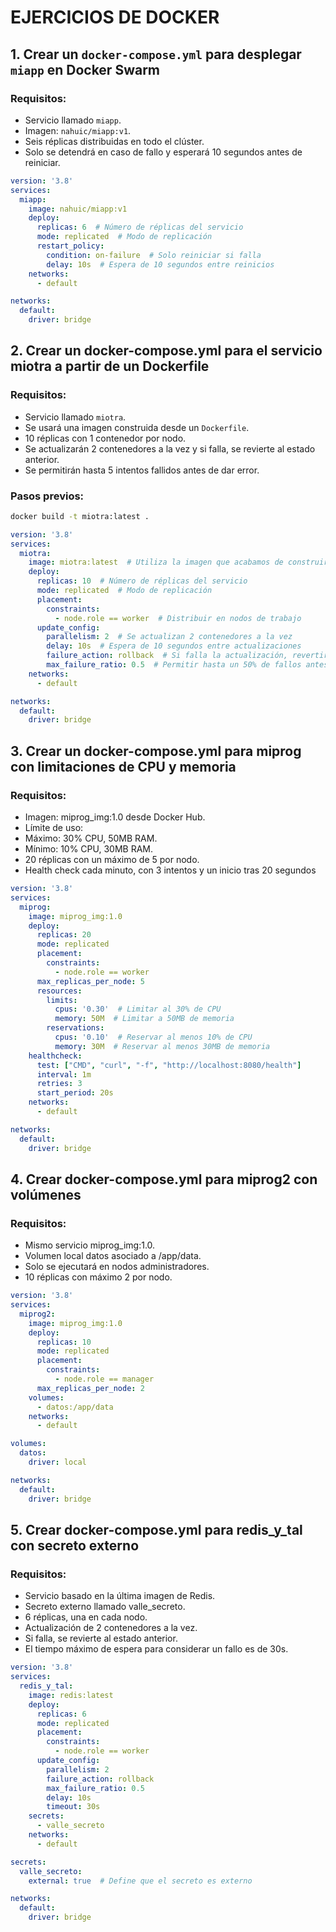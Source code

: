 
# EJERCICIOS DE DOCKER   

## 1. Crear un `docker-compose.yml` para desplegar `miapp` en Docker Swarm  

### Requisitos:  
- Servicio llamado `miapp`.  
- Imagen: `nahuic/miapp:v1`.  
- Seis réplicas distribuidas en todo el clúster.  
- Solo se detendrá en caso de fallo y esperará 10 segundos antes de reiniciar.  

 
```yaml
version: '3.8'
services:
  miapp:
    image: nahuic/miapp:v1
    deploy:
      replicas: 6  # Número de réplicas del servicio
      mode: replicated  # Modo de replicación
      restart_policy:
        condition: on-failure  # Solo reiniciar si falla
        delay: 10s  # Espera de 10 segundos entre reinicios
    networks:
      - default

networks:
  default:
    driver: bridge
```

## 2. Crear un docker-compose.yml para el servicio miotra a partir de un Dockerfile

### Requisitos:  
- Servicio llamado ``miotra``.
- Se usará una imagen construida desde un ``Dockerfile``.
- 10 réplicas con 1 contenedor por nodo.
- Se actualizarán 2 contenedores a la vez y si falla, se revierte al estado anterior.
- Se permitirán hasta 5 intentos fallidos antes de dar error.

### Pasos previos:
```bash
docker build -t miotra:latest .
```

 
```yaml
version: '3.8'
services:
  miotra:
    image: miotra:latest  # Utiliza la imagen que acabamos de construir
    deploy:
      replicas: 10  # Número de réplicas del servicio
      mode: replicated  # Modo de replicación
      placement:
        constraints:
          - node.role == worker  # Distribuir en nodos de trabajo
      update_config:
        parallelism: 2  # Se actualizan 2 contenedores a la vez
        delay: 10s  # Espera de 10 segundos entre actualizaciones
        failure_action: rollback  # Si falla la actualización, revertir al estado anterior
        max_failure_ratio: 0.5  # Permitir hasta un 50% de fallos antes de error
    networks:
      - default

networks:
  default:
    driver: bridge
```

## 3. Crear un docker-compose.yml para miprog con limitaciones de CPU y memoria

### Requisitos:  
- Imagen: miprog_img:1.0 desde Docker Hub.
- Límite de uso:
- Máximo: 30% CPU, 50MB RAM.
- Mínimo: 10% CPU, 30MB RAM.
- 20 réplicas con un máximo de 5 por nodo.
- Health check cada minuto, con 3 intentos y un inicio tras 20 segundos

 
```yaml
version: '3.8'
services:
  miprog:
    image: miprog_img:1.0
    deploy:
      replicas: 20
      mode: replicated
      placement:
        constraints:
          - node.role == worker
      max_replicas_per_node: 5
      resources:
        limits:
          cpus: '0.30'  # Limitar al 30% de CPU
          memory: 50M  # Limitar a 50MB de memoria
        reservations:
          cpus: '0.10'  # Reservar al menos 10% de CPU
          memory: 30M  # Reservar al menos 30MB de memoria
    healthcheck:
      test: ["CMD", "curl", "-f", "http://localhost:8080/health"]
      interval: 1m
      retries: 3
      start_period: 20s
    networks:
      - default

networks:
  default:
    driver: bridge
```


## 4. Crear docker-compose.yml para miprog2 con volúmenes

### Requisitos:  
- Mismo servicio miprog_img:1.0.
- Volumen local datos asociado a /app/data.
- Solo se ejecutará en nodos administradores.
- 10 réplicas con máximo 2 por nodo.


 
```yaml
version: '3.8'
services:
  miprog2:
    image: miprog_img:1.0
    deploy:
      replicas: 10
      mode: replicated
      placement:
        constraints:
          - node.role == manager
      max_replicas_per_node: 2
    volumes:
      - datos:/app/data
    networks:
      - default

volumes:
  datos:
    driver: local

networks:
  default:
    driver: bridge

```

## 5. Crear docker-compose.yml para redis_y_tal con secreto externo

### Requisitos:  
- Servicio basado en la última imagen de Redis.
- Secreto externo llamado valle_secreto.
- 6 réplicas, una en cada nodo.
- Actualización de 2 contenedores a la vez.
- Si falla, se revierte al estado anterior.
- El tiempo máximo de espera para considerar un fallo es de 30s.


 
```yaml
version: '3.8'
services:
  redis_y_tal:
    image: redis:latest
    deploy:
      replicas: 6
      mode: replicated
      placement:
        constraints:
          - node.role == worker
      update_config:
        parallelism: 2
        failure_action: rollback
        max_failure_ratio: 0.5
        delay: 10s
        timeout: 30s
    secrets:
      - valle_secreto
    networks:
      - default

secrets:
  valle_secreto:
    external: true  # Define que el secreto es externo

networks:
  default:
    driver: bridge
```